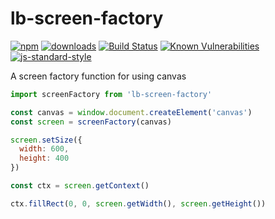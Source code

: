 lb-screen-factory
=================

[![npm](https://img.shields.io/npm/v/lb-screen-factory.svg)](https://npmjs.org/package/lb-screen-factory)
[![downloads](https://img.shields.io/npm/dm/lb-screen-factory.svg)](https://npmjs.org/package/lb-screen-factory)
[![Build Status](https://travis-ci.org/littleball-games/lb-screen-factory.svg?branch=master)](https://travis-ci.org/littleball-games/lb-screen-factory)
[![Known Vulnerabilities](https://snyk.io/test/npm/lb-screen-factory/badge.svg)](https://snyk.io/test/npm/lb-screen-factory)
[![js-standard-style](https://img.shields.io/badge/code%20style-standard-brightgreen.svg)](http://standardjs.com/)

A screen factory function for using canvas

```javascript
import screenFactory from 'lb-screen-factory'

const canvas = window.document.createElement('canvas')
const screen = screenFactory(canvas)

screen.setSize({
  width: 600,
  height: 400
})

const ctx = screen.getContext()

ctx.fillRect(0, 0, screen.getWidth(), screen.getHeight())
```

